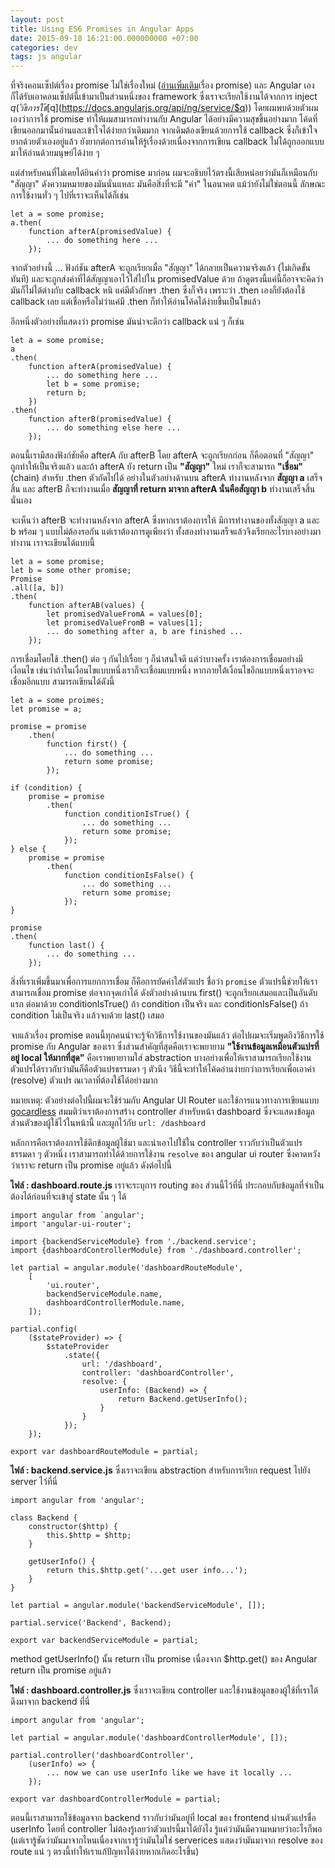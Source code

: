 ```yaml
---
layout: post
title: Using ES6 Promises in Angular Apps
date: 2015-09-18 16:21:00.000000000 +07:00
categories: dev
tags: js angular
---
```

ที่จริงคอนเซ็ปต์เรื่อง promise ไม่ใช่เรื่องใหม่ ([อ่านเพิ่มเติม](http://www.2ality.com/2014/09/es6-promises-foundations.html)เรื่อง promise) และ Angular เองก็ได้รับเอาคอนเซ็ปต์นี้เข้ามาเป็นส่วนหนึ่งของ framework ซึ่งเราจะเรียกใช้งานได้จากการ inject $q (วิธีการใช้ [$q](https://docs.angularjs.org/api/ng/service/$q)) โดยผมพบด้วยตัวผมเองว่าการใช้ promise ทำให้ผมสามารถทำงานกับ Angular ได้อย่างมีความสุขขึ้นอย่างมาก โค้ดที่เขียนออกมานั้นอ่านและเข้าใจได้ง่ายกว่าเดิมมาก จากเดิมต้องเขียนด้วยการใช้ callback ซึ่งก็เข้าใจยากด้วยตัวเองอยู่แล้ว ยังยากต่อการอ่านให้รู้เรื่องด้วยเนื่องจากการเขียน callback ไม่ได้ถูกออกแบบมาให้อ่านด้วยมนุษย์ได้ง่าย ๆ

แต่สำหรับคนที่ไม่เคยได้ยินคำว่า promise มาก่อน ผมจะอธิบยไว้ตรงนี้เสียหน่อยว่ามันก็เหมือนกับ "สัญญา" ดังความหมายของมันนั่นแหละ มันคือสิ่งที่จะมี "ค่า" ในอนาคต แม้ว่ายังไม่ใช่ตอนนี้ ลักษณะการใช้งานทั่ว ๆ ไปที่เราจะเห็นได้ก็เช่น 

```
let a = some promise;
a.then(
	function afterA(promisedValue) {
		... do something here ...
	});
```

จากตัวอย่างนี้ ... ฟังก์ชัน afterA จะถูกเรียกเมื่อ "สัญญา" ได้กลายเป็นความจริงแล้ว (ไม่เกิดขั้นทันที) และจะถูกส่งค่าที่ได้สัญญาเอาไว้ใส่ไปใน promisedValue ด้วย ถ้าดูตรงนี้แค่นี้ก็อาจจะคิดว่ามันก็ไม่ได้ต่างกับ callback หนิ แค่มีตัวอักษร .then ซึ่งก็จริง เพราะว่า .then เองก็ยังต้องใช้ callback เลย แต่เชื่อหรือไม่ว่าแค่มี .then ก็ทำให้อ่านโค้ดได้ง่ายขึ้นเป็นโขแล้ว

อีกหนึ่งตัวอย่างที่แสดงว่า promise มันน่าจะดีกว่า callback แน่ ๆ ก็เช่น

```
let a = some promise;
a
.then(
	function afterA(promisedValue) {
		... do something here ...
		let b = some promise;
		return b;
	})
.then(
	function afterB(promisedValue) {
		... do something else here ...
	});
```

ตอนนี้เรามีสองฟังก์ชัยคือ afterA กับ afterB โดย afterA จะถูกเรียกก่อน ก็คือตอนที่ "สัญญา" ถูกทำให้เป็นจริงแล้ว และถ้า afterA ยัง return เป็น **"สัญญา"** ใหม่ เราก็จะสามารถ **"เชื่อม"** (chain) สำหรับ .then ตัวถัดไปได้ อย่างในตัวอย่างด้านบน afterA ทำงานหลังจาก **สัญญา a** เสร็จสิ้น และ afterB ก็จะทำงานเมื่อ **สัญญาที่ return มาจาก afterA นั่นคือสัญญา b** ทำงานเสร็จสิ้นนั่นเอง 

จะเห็นว่า afterB จะทำงานหลังจาก afterA ซึ่งหากเราต้องการให้ มีการทำงานของทั้งสัญญา a และ b พร้อม ๆ แบบไม่ต้องรอกัน แต่เราต้องการดูเพียงว่า ทั้งสองทำงานเสร็จแล้วจึงเรียกอะไรบางอย่างมาทำงาน เราจะเขียนได้แบบนี้

```
let a = some promise;
let b = some other promise;
Promise
.all([a, b])
.then(
	function afterAB(values) {
		let promisedValueFromA = values[0];
		let promisedValueFromB = values[1];
		... do something after a, b are finished ...
	});
```

การเชื่อมโดยใช้ .then() ต่อ ๆ กันไปเรื่อย ๆ ก็น่าสนใจดี แต่ว่าบางครั้ง เราต้องการเชื่อมอย่างมีเงื่อนไข  เช่นว่าถ้าในเงื่อนไขแบบหนึ่งเราก็จะเชื่อมแบบหนึ่ง หากภายใต้เงื่อนไขอีกแบบหนึ่งเราอจจะเชื่อมอีกแบบ สามารถเขียนได้ดังนี้

```
let a = some proimes;
let promise = a;

promise = promise
	.then(
		function first() {
			... do something ...
			return some promise;
		});
		
if (condition) {
	promise = promise
		.then(
			function conditionIsTrue() {
				... do something ...
				return some promise;
			});
} else {
	promise = promise
		.then(
			function conditionIsFalse() {
				... do something ...
				return some promise;
			});
}

promise
.then(
	function last() {
		... do something ...
	});
```

สิ่งที่เราเพิ่มขึ้นมาเพื่อการแยกการเชื่อม ก็คือการยัดค่าใส่ตัวแปร ชื่อว่า `promise` ตัวแปรนี้ช่วยให้เราสามารถเชื่อม promise ต่อจากจุดเก่าได้ ดังตัวอย่างด้านบน first() จะถูกเรียกเสมอและเป็นอันดับแรก ต่อมาด้วย conditionIsTrue() ถ้า condition เป็นจริง และ conditionIsFalse() ถ้า condition ไม่เป็นจริง แล้วจบด้วย last() เสมอ

จบแล้วเรื่อง promise ตอนนี้ทุกคนน่าจะรู้จักวิธีการใช้งานของมันแล้ว ต่อไปผมจะเริ่มพูดถึงวิธีการใช้ promise กับ Angular ของเรา ซึ่งส่วนสำคัญที่สุดคือเราจะพยายาม **"ใช้งานข้อมูลเหมือนตัวแปรที่อยู่ local ให้มากที่สุด"** คือเราพยายาามใส่ abstraction บางอย่างเพื่อให้เราสามารถเรียกใช้งานตัวแปรได้ราวกับว่ามันก็คือตัวแปรธรรมดา ๆ ตัวนึง วิธีนี้จะทำให้โค้ดอ่านง่ายกว่าการเรียกเพื่อเอาค่า (resolve) ตัวแปร ณ​ เวลาที่ต้องใช้ได้อย่างมาก 

หมายเหตุ: ตัวอย่างต่อไปนี้ผมจะใช้ร่วมกับ Angular UI Router และใช้การแนวทางการเขียนแบบ [gocardless](https://github.com/gocardless/angularjs-style-guide)
สมมติว่าเราต้องการสร้าง controller สำหรับหน้า dashboard ซึ่งจะแสดงข้อมูลส่วนตัวของผู้ใช้ไว้ในหน้านี้ และผูกไว้กับ `url: /dashboard`

หลักการคือเราต้องการใช้ดึกข้อมูลผู้ใช้มา และนำเอาไปใช้ใน controller ราวกับว่าเป็นตัวแปรธรรมดา ๆ ตัวหนึ่ง เราสามารถทำได้ด้วยการใช้งาน `resolve` ของ angular ui router ซึ่งคาดหวังว่าเราจะ return เป็น promise อยู่แล้ว ดังต่อไปนี้

**ไฟล์ : dashboard.route.js**
เราจะระบุการ routing ของ ส่วนนี้ไว้ที่นี่ ประกอบกับข้อมูลที่จำเป็นต้องได้ก่อนที่จะเข้าสู่ state นั้น ๆ ได้

```
import angular from `angular';
import 'angular-ui-router';

import {backendServiceModule} from './backend.service';
import {dashboardControllerModule} from './dashboard.controller';

let partial = angular.module('dashboardRouteModule', 
	[
		'ui.router',
		backendServiceModule.name,
		dashboardControllerModule.name,
	]);

partial.config(
	($stateProvider) => {
		$stateProvider
			.state({
				url: '/dashboard',
				controller: 'dashboardController',
				resolve: {
					userInfo: (Backend) => {
						return Backend.getUserInfo();
					}
				}
			});
	});

export var dashboardRouteModule = partial;
```

**ไฟล์ : backend.service.js**
ซึ่งเราจะเขียน abstraction สำหรับการเรียก request ไปยัง server ไว้ที่นี่

```
import angular from 'angular';

class Backend {
	constructor($http) {
		this.$http = $http;
	}
	
	getUserInfo() {
		return this.$http.get('...get user info...');
	}
}

let partial = angular.module('backendServiceModule', []);

partial.service('Backend', Backend);

export var backendServiceModule = partial;
```

method getUserInfo() นั้น return เป็น promise เนื่องจาก $http.get() ของ Angular return เป็น promise อยู่แล้ว

**ไฟล์ : dashboard.controller.js**
ซึ่งเราจะเขียน controller และใช้งานข้อมูลของผู้ใช้ที่เราได้ดึงมาจาก backend ที่นี่

```
import angular from 'angular';

let partial = angular.module('dashboardControllerModule', []);

partial.controller('dashboardController', 
	(userInfo) => {
		... now we can use userInfo like we have it locally ...
	});
	
export var dashboardControllerModule = partial;
```

ตอนนี้เราสามารถใช้ข้อมูลจาก backend ราวกับว่ามันอยู่ที่ local ของ frontend ผ่านตัวแปรชื่อ userInfo โดยที่ controller ไม่ต้องรู้เลยว่าตัวแปรนี้มาได้ยังไง รู้แค่ว่ามันมีความหมายว่าอะไรก็พอ (แต่เรารู้ชัดว่ามันมาจากไหนเนื่องจากเรารู้ว่ามันไม่ใช่ serverices แสดงว่ามันมาจาก resolve ของ route แน่ ๆ ตรงนี้ทำให้เราแก้ปัญหาได้ง่ายหากเกิดอะไรขึ้น)
